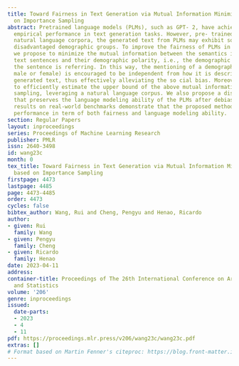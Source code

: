 ```yaml
---
title: Toward Fairness in Text Generation via Mutual Information Minimization based
  on Importance Sampling
abstract: Pretrained language models (PLMs), such as GPT- 2, have achieved remarkable
  empirical performance in text generation tasks. However, pre- trained on large-scale
  natural language corpora, the generated text from PLMs may exhibit social bias against
  disadvantaged demographic groups. To improve the fairness of PLMs in text generation,
  we propose to minimize the mutual information between the semantics in the generated
  text sentences and their demographic polarity, i.e., the demographic group to which
  the sentence is referring. In this way, the mentioning of a demographic group (e.g.,
  male or female) is encouraged to be independent from how it is described in the
  generated text, thus effectively alleviating the so cial bias. Moreover, we propose
  to efficiently estimate the upper bound of the above mutual information via importance
  sampling, leveraging a natural language corpus. We also propose a distillation mechanism
  that preserves the language modeling ability of the PLMs after debiasing. Empirical
  results on real-world benchmarks demonstrate that the proposed method yields superior
  performance in term of both fairness and language modeling ability.
section: Regular Papers
layout: inproceedings
series: Proceedings of Machine Learning Research
publisher: PMLR
issn: 2640-3498
id: wang23c
month: 0
tex_title: Toward Fairness in Text Generation via Mutual Information Minimization
  based on Importance Sampling
firstpage: 4473
lastpage: 4485
page: 4473-4485
order: 4473
cycles: false
bibtex_author: Wang, Rui and Cheng, Pengyu and Henao, Ricardo
author:
- given: Rui
  family: Wang
- given: Pengyu
  family: Cheng
- given: Ricardo
  family: Henao
date: 2023-04-11
address:
container-title: Proceedings of The 26th International Conference on Artificial Intelligence
  and Statistics
volume: '206'
genre: inproceedings
issued:
  date-parts:
  - 2023
  - 4
  - 11
pdf: https://proceedings.mlr.press/v206/wang23c/wang23c.pdf
extras: []
# Format based on Martin Fenner's citeproc: https://blog.front-matter.io/posts/citeproc-yaml-for-bibliographies/
---
```

